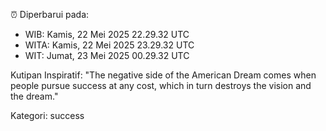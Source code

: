 ⏰ Diperbarui pada:
- WIB: Kamis, 22 Mei 2025 22.29.32 UTC
- WITA: Kamis, 22 Mei 2025 23.29.32 UTC
- WIT: Jumat, 23 Mei 2025 00.29.32 UTC

Kutipan Inspiratif:
"The negative side of the American Dream comes when people pursue success at any cost, which in turn destroys the vision and the dream."


Kategori: success

